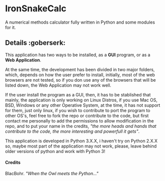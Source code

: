 # IronSnakeCalc
A numerical methods calculator fully written in Python and some modules for it.

## Details :goberserk:

This application has two ways to be installed, as a **GUI** program, or as a **Web Application**.

At the same time, the development has been divided in two major folders, which, depends on how the user prefer to install, initially, most of the web browsers are not tested, so if you don use any of the browsers that will be listed down, the Web Application may not work well.

If the user install the program as a GUI, then, it has to be stablished that mainly, the application is only working on Linux Distros, if you use Mac OS, BSD, Windows or any other Operative System, at the time, it has not support for them, just only linux, if you wish to contribute to port the program to other OS's, feel free to fork the repo or contribute to the code, but first contact me personally to add the permissions to allow modification in the repo, and to put your name in the credits, *"the more heads and hands that contribute to the code, the more interesting and powerfull it gets"*.

This application is developed in Python 3.X.X, i haven't try on Python 2.X.X so, maybe most part of the application may not work, please, leave behind older versions of python and work with Python 3!

#### Credits

BlacBohr. *"When the Owl meets the Python..."*
